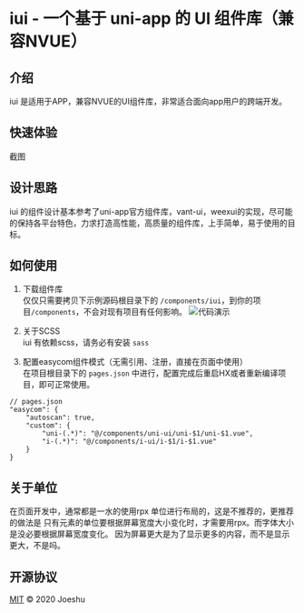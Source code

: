 # iui - 一个基于 uni-app 的 UI 组件库（兼容NVUE）

## 介绍
iui 是适用于APP，兼容NVUE的UI组件库，非常适合面向app用户的跨端开发。

## 快速体验
截图

## 设计思路
iui 的组件设计基本参考了uni-app官方组件库，vant-ui，weexui的实现，尽可能的保持各平台特色，力求打造高性能，高质量的组件库，上手简单，易于使用的目标。

## 如何使用

1. 下载组件库  
仅仅只需要拷贝下示例源码根目录下的 `/components/iui`，到你的项目`/components`，不会对现有项目有任何影响。
![代码演示](https://vkceyugu.cdn.bspapp.com/VKCEYUGU-joeshu-cloud/f8382d10-ec63-11ea-81ea-f115fe74321c.png)

2. 关于SCSS  
iui 有依赖scss，请务必有安装 `sass`

3. 配置easycom组件模式（无需引用、注册，直接在页面中使用）  
在项目根目录下的 `pages.json` 中进行，配置完成后重启HX或者重新编译项目，即可正常使用。
```
// pages.json
"easycom": {
    "autoscan": true,
    "custom": {
        "uni-(.*)": "@/components/uni-ui/uni-$1/uni-$1.vue",
        "i-(.*)": "@/components/i-ui/i-$1/i-$1.vue"
    }
}
```

## 关于单位  
在页面开发中，通常都是一水的使用rpx 单位进行布局的，这是不推荐的，更推荐的做法是
只有元素的单位要根据屏幕宽度大小变化时，才需要用rpx。而字体大小是没必要根据屏幕宽度变化。
因为屏幕更大是为了显示更多的内容，而不是显示更大，不是吗。


## 开源协议  
[MIT](LICENSE) © 2020 Joeshu

